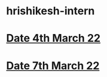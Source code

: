 # hrishikesh-intern

# [Date 4th March 22](https://github.com/sp18-interns/hrishikesh-intern/tree/main/4th%20march%2022)

# [Date 7th March 22](https://github.com/sp18-interns/hrishikesh-intern/tree/main/7th%20march%2022)
